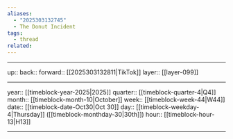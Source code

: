```yaml
---
aliases:
  - "2025303132745"
  - The Donut Incident
tags:
  - thread
related:
---
```




***

up:: 
back:: 
forward:: [[2025303132811|TikTok]]
layer:: [[layer-099]]

***

year:: [[timeblock-year-2025|2025]]
quarter:: [[timeblock-quarter-4|Q4]]
month:: [[timeblock-month-10|October]]
week:: [[timeblock-week-44|W44]]
date:: [[timeblock-date-Oct30|Oct 30]]
day:: [[timeblock-weekday-4|Thursday]] ([[timeblock-monthday-30|30th]])
hour:: [[timeblock-hour-13|H13]]

***
